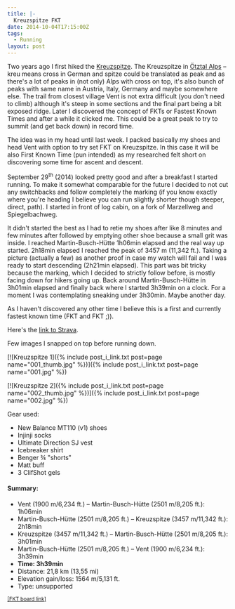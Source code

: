 ```yaml
---
title: |-
  Kreuzspitze FKT
date: 2014-10-04T17:15:00Z
tags:
  - Running
layout: post
---
```

Two years ago I first hiked the [Kreuzspitze][3]. The Kreuzspitze in [Ötztal Alps][2] – kreu means cross in German and spitze could be translated as peak and as there's a lot of peaks in (not only) Alps with cross on top, it's also bunch of peaks with same name in Austria, Italy, Germany and maybe somewhere else. The trail from closest village Vent is not extra difficult (you don't need to climb) although it's steep in some sections and the final part being a bit exposed ridge. Later I discovered the concept of FKTs or Fastest Known Times and after a while it clicked me. This could be a great peak to try to summit (and get back down) in record time.

<!-- excerpt -->

The idea was in my head until last week. I packed basically my shoes and head Vent with option to try set FKT on Kreuzspitze. In this case it will be also First Known Time (pun intended) as my researched felt short on discovering some time for ascent and descent.

September 29<sup>th</sup> (2014) looked pretty good and after a breakfast I started running. To make it somewhat comparable for the future I decided to not cut any switchbacks and follow completely the marking (if you know exactly where you're heading I believe you can run slightly shorter though steeper, direct, path). I started in front of log cabin, on a fork of Marzellweg and Spiegelbachweg.

It didn't started the best as I had to retie my shoes after like 8 minutes and few minutes after followed by emptying other shoe because a small grit was inside. I reached Martin-Busch-Hütte 1h06min elapsed and the real way up started. 2h18min elapsed I reached the peak of 3457 m (11,342 ft.). Taking a picture (actually a few) as another proof in case my watch will fail and I was ready to start descending (2h21min elapsed). This part was bit tricky because the marking, which I decided to strictly follow before, is mostly facing down for hikers going up. Back around Martin-Busch-Hütte in 3h01min elapsed and finally back where I started 3h39min on a clock. For a moment I was contemplating sneaking under 3h30min. Maybe another day.

As I haven't discovered any other time I believe this is a first and currently fastest known time (FKT and FKT ;)).

Here's the [link to Strava][1].

Few images I snapped on top before running down.

[![Kreuzspitze 1]({% include post_i_link.txt post=page name="001_thumb.jpg" %})]({% include post_i_link.txt post=page name="001.jpg" %})

[![Kreuzspitze 2]({% include post_i_link.txt post=page name="002_thumb.jpg" %})]({% include post_i_link.txt post=page name="002.jpg" %})

Gear used:

* New Balance MT110 (v1) shoes
* Injinji socks
* Ultimate Direction SJ vest
* Icebreaker shirt
* Benger &frac34; "shorts"
* Matt buff
* 3 ClifShot gels

#### Summary:

* Vent (1900 m/6,234 ft.) – Martin-Busch-Hütte (2501 m/8,205 ft.): 1h06min
* Martin-Busch-Hütte (2501 m/8,205 ft.) – Kreuzspitze (3457 m/11,342 ft.): 2h18min
* Kreuzspitze (3457 m/11,342 ft.) – Martin-Busch-Hütte (2501 m/8,205 ft.): 3h01min
* Martin-Busch-Hütte (2501 m/8,205 ft.) – Vent (1900 m/6,234 ft.): 3h39min
* **Time: 3h39min**
* Distance: 21,8 km (13,55 mi)
* Elevation gain/loss: 1564 m/5,131 ft.
* Type: unsupported

<small>[[FKT board link]][4]</small>

[1]: http://www.strava.com/activities/202580553
[2]: http://en.wikipedia.org/wiki/%C3%96tztal_Alps
[3]: https://www.google.cz/maps/@46.816389,10.870278,14z/data=!5m1!1e4?hl=en
[4]: http://fastestknowntime.proboards.com/thread/592/kreuzspitze-austria